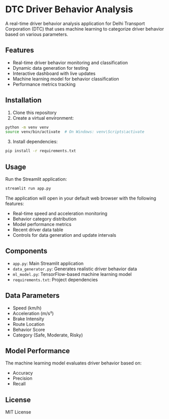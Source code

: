 # DTC Driver Behavior Analysis

A real-time driver behavior analysis application for Delhi Transport Corporation (DTC) that uses machine learning to categorize driver behavior based on various parameters.

## Features

- Real-time driver behavior monitoring and classification
- Dynamic data generation for testing
- Interactive dashboard with live updates
- Machine learning model for behavior classification
- Performance metrics tracking

## Installation

1. Clone this repository
2. Create a virtual environment:
```bash
python -m venv venv
source venv/bin/activate  # On Windows: venv\Scripts\activate
```

3. Install dependencies:
```bash
pip install -r requirements.txt
```

## Usage

Run the Streamlit application:
```bash
streamlit run app.py
```

The application will open in your default web browser with the following features:

- Real-time speed and acceleration monitoring
- Behavior category distribution
- Model performance metrics
- Recent driver data table
- Controls for data generation and update intervals

## Components

- `app.py`: Main Streamlit application
- `data_generator.py`: Generates realistic driver behavior data
- `ml_model.py`: TensorFlow-based machine learning model
- `requirements.txt`: Project dependencies

## Data Parameters

- Speed (km/h)
- Acceleration (m/s²)
- Brake Intensity
- Route Location
- Behavior Score
- Category (Safe, Moderate, Risky)

## Model Performance

The machine learning model evaluates driver behavior based on:
- Accuracy
- Precision
- Recall

## License

MIT License
